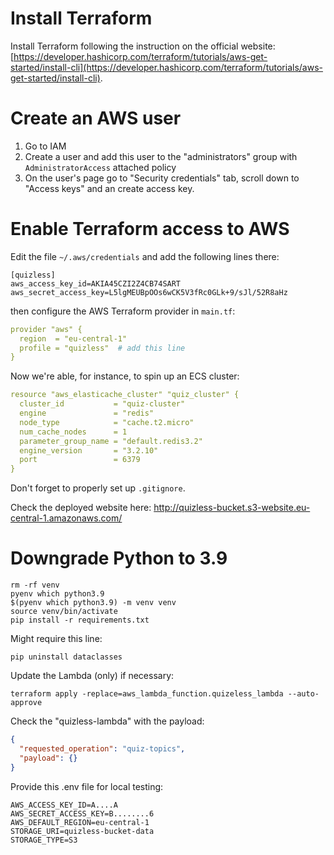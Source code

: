 # Install Terraform 
Install Terraform following the instruction on the official website:
[https://developer.hashicorp.com/terraform/tutorials/aws-get-started/install-cli](https://developer.hashicorp.com/terraform/tutorials/aws-get-started/install-cli).

# Create an AWS user
1) Go to IAM
2) Create a user and add this user to the "administrators" group with `AdministratorAccess` attached policy
3) On the user's page go to "Security credentials" tab, scroll down to "Access keys" and an create access key. 

# Enable Terraform access to AWS
Edit the file `~/.aws/credentials` and add the following lines there:
```shell
[quizless]
aws_access_key_id=AKIA45CZI2Z4CB74SART
aws_secret_access_key=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
```

then configure the AWS Terraform provider in `main.tf`:
```yaml
provider "aws" {
  region  = "eu-central-1"
  profile = "quizless"  # add this line
}
```

Now we're able, for instance, to spin up an ECS cluster:
```yaml
resource "aws_elasticache_cluster" "quiz_cluster" {
  cluster_id           = "quiz-cluster"
  engine               = "redis"
  node_type            = "cache.t2.micro"
  num_cache_nodes      = 1
  parameter_group_name = "default.redis3.2"
  engine_version       = "3.2.10"
  port                 = 6379
}
```

Don't forget to properly set up `.gitignore`.

Check the deployed website here:
http://quizless-bucket.s3-website.eu-central-1.amazonaws.com/

# Downgrade Python to 3.9
```shell
rm -rf venv
pyenv which python3.9
$(pyenv which python3.9) -m venv venv
source venv/bin/activate
pip install -r requirements.txt
```

Might require this line:
```shell
pip uninstall dataclasses
```

Update the Lambda (only) if necessary:
```shell
terraform apply -replace=aws_lambda_function.quizeless_lambda --auto-approve
```

Check the "quizless-lambda" with the payload:
```json
{
  "requested_operation": "quiz-topics",
  "payload": {}
}
```

Provide this .env file for local testing:
```shell
AWS_ACCESS_KEY_ID=A....A
AWS_SECRET_ACCESS_KEY=B........6
AWS_DEFAULT_REGION=eu-central-1
STORAGE_URI=quizless-bucket-data
STORAGE_TYPE=S3
```